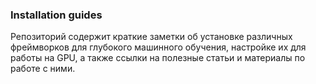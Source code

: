 ### Installation guides

Репозиторий содержит краткие заметки об установке различных фреймворков
 для глубокого машинного обучения, настройке их для работы на GPU,
а также ссылки на полезные статьи и материалы по работе с ними.


